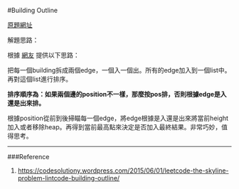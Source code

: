 #Building Outline

[原題網址](http://www.lintcode.com/en/problem/building-outline/)


解題思路：

根據 [網友](https://codesolutiony.wordpress.com/2015/06/01/leetcode-the-skyline-problem-lintcode-building-outline/) 提供以下思路：

把每一個building拆成兩個edge，一個入一個出。所有的edge加入到一個list中。再對這個list進行排序。

**排序順序為：如果兩個邊的position不一樣，那麼按pos排，否則根據edge是入還是出來排。**

根據position從前到後掃瞄每一個edge，將edge根據是入還是出來將當前height加入或者移除heap。再得到當前最高點來決定是否加入最終結果。非常巧妙，值得思考。



---
###Reference
1. https://codesolutiony.wordpress.com/2015/06/01/leetcode-the-skyline-problem-lintcode-building-outline/